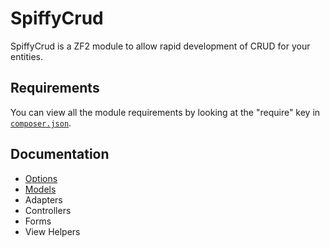 # SpiffyCrud

SpiffyCrud is a ZF2 module to allow rapid development of CRUD for your entities.

## Requirements

You can view all the module requirements by looking at the "require" key in 
[`composer.json`](https://github.com/spiffyjr/spiffy-crud/blob/master/composer.json).

## Documentation

* [Options](https://github.com/spiffyjr/spiffy-crud/blob/master/doc/options.md)
* [Models](https://github.com/spiffyjr/spiffy-crud/blob/master/doc/models.md)
* Adapters
* Controllers
* Forms
* View Helpers
